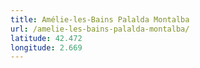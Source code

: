 ```yaml
---
title: Amélie-les-Bains Palalda Montalba
url: /amelie-les-bains-palalda-montalba/
latitude: 42.472
longitude: 2.669
---
```

